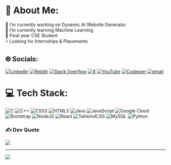 # 💫 About Me:
🔭 I’m currently working on Dynamic Ai Website Generator <br>🌱 I’m currently learning Machine Learning<br>💬 Final year CSE Student<br>⚡ Looking for Internships & Placements


## 🌐 Socials:
[![LinkedIn](https://img.shields.io/badge/LinkedIn-%230077B5.svg?logo=linkedin&logoColor=white)](https://linkedin.com/in/pratham-uk07) [![Reddit](https://img.shields.io/badge/Reddit-%23FF4500.svg?logo=Reddit&logoColor=white)](https://reddit.com/user/GovernmentChance9464) [![Stack Overflow](https://img.shields.io/badge/-Stackoverflow-FE7A16?logo=stack-overflow&logoColor=white)](https://stackoverflow.com/users/29695430) [![X](https://img.shields.io/badge/X-black.svg?logo=X&logoColor=white)](https://x.com/XProtector_) [![YouTube](https://img.shields.io/badge/YouTube-%23FF0000.svg?logo=YouTube&logoColor=white)](https://youtube.com/@ACE-nv9od) [![Codepen](https://img.shields.io/badge/Codepen-000000?logo=codepen&logoColor=white)](https://codepen.io/aceop) [![email](https://img.shields.io/badge/Email-D14836?logo=gmail&logoColor=white)](mailto:prathamhld99@gmail.com) 

# 💻 Tech Stack:
![C](https://img.shields.io/badge/c-%2300599C.svg?style=for-the-badge&logo=c&logoColor=white) ![C++](https://img.shields.io/badge/c++-%2300599C.svg?style=for-the-badge&logo=c%2B%2B&logoColor=white) ![CSS3](https://img.shields.io/badge/css3-%231572B6.svg?style=for-the-badge&logo=css3&logoColor=white) ![HTML5](https://img.shields.io/badge/html5-%23E34F26.svg?style=for-the-badge&logo=html5&logoColor=white) ![Java](https://img.shields.io/badge/java-%23ED8B00.svg?style=for-the-badge&logo=openjdk&logoColor=white) ![JavaScript](https://img.shields.io/badge/javascript-%23323330.svg?style=for-the-badge&logo=javascript&logoColor=%23F7DF1E) ![Google Cloud](https://img.shields.io/badge/GoogleCloud-%234285F4.svg?style=for-the-badge&logo=google-cloud&logoColor=white) ![Bootstrap](https://img.shields.io/badge/bootstrap-%238511FA.svg?style=for-the-badge&logo=bootstrap&logoColor=white) ![NodeJS](https://img.shields.io/badge/node.js-6DA55F?style=for-the-badge&logo=node.js&logoColor=white) ![React](https://img.shields.io/badge/react-%2320232a.svg?style=for-the-badge&logo=react&logoColor=%2361DAFB) ![TailwindCSS](https://img.shields.io/badge/tailwindcss-%2338B2AC.svg?style=for-the-badge&logo=tailwind-css&logoColor=white) ![MySQL](https://img.shields.io/badge/mysql-4479A1.svg?style=for-the-badge&logo=mysql&logoColor=white) ![Python](https://img.shields.io/badge/python-3670A0?style=for-the-badge&logo=python&logoColor=ffdd54)

### ✍️ Dev Quote
![](https://quotes-github-readme.vercel.app/api?type=horizontal&theme=radical)

---
[![](https://visitcount.itsvg.in/api?id=Pratham&icon=0&color=0)](https://visitcount.itsvg.in)

<!-- Proudly created with GPRM ( https://gprm.itsvg.in ) -->
